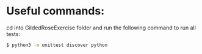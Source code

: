 # Useful commands:

cd into GildedRoseExercise folder and run the following command to run all tests:

```bash
$ python3 -m unittest discover python
```

